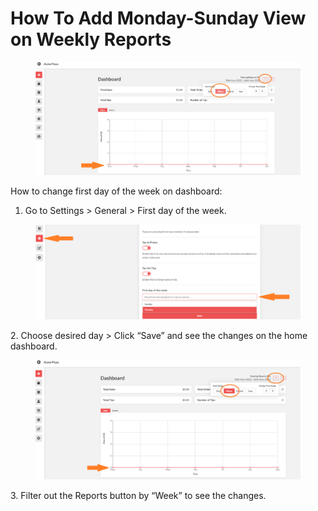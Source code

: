 # How To Add Monday-Sunday View on Weekly Reports

<figure><img src="../.gitbook/assets/image (2).png" alt=""><figcaption></figcaption></figure>

How to change first day of the week on dashboard:

1. Go to Settings > General > First day of the week.

<figure><img src="../.gitbook/assets/image (3).png" alt=""><figcaption></figcaption></figure>

2\.  Choose desired day > Click “Save” and see the changes on the home dashboard.

<figure><img src="../.gitbook/assets/image (1) (3).png" alt=""><figcaption></figcaption></figure>

3\.  Filter out the Reports button by “Week” to see the changes.

